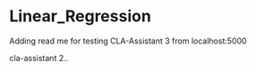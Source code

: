 # Linear_Regression

Adding read me for testing CLA-Assistant 3 from localhost:5000

cla-assistant 2..
